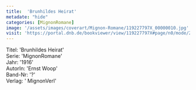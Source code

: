 ```yaml
---
title:  'Brunhildes Heirat'
metadate: "hide"
categories: [MignonRomane]
image: '/assets/images/coverart/Mignon-Romane/119227797X_00000010.jpg'
visit: 'https://portal.dnb.de/bookviewer/view/119227797X#page/n0/mode/2up'
---
```

Titel: 'Brunhildes Heirat' <br>
Serie: 'MignonRomane' <br>
Jahr: '1916' <br>
AutorIn: 'Ernst Woop' <br>
Band-Nr: '?' <br>
Verlag: ' MignonVerl'